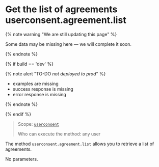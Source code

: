 # Get the list of agreements userconsent.agreement.list

{% note warning "We are still updating this page" %}

Some data may be missing here — we will complete it soon.

{% endnote %}

{% if build == 'dev' %}

{% note alert "TO-DO _not deployed to prod_" %}

- examples are missing
- success response is missing
- error response is missing

{% endnote %}

{% endif %}

> Scope: [`userconsent`](../scopes/permissions.md)
>
> Who can execute the method: any user

The method `userconsent.agreement.list` allows you to retrieve a list of agreements.

No parameters.